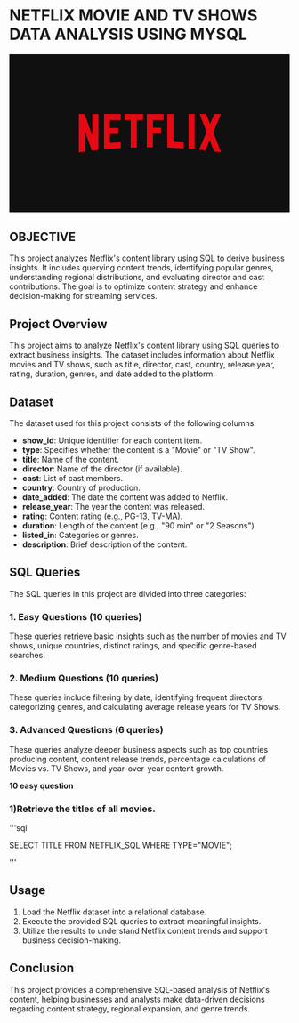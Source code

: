 # NETFLIX MOVIE AND TV SHOWS DATA ANALYSIS USING MYSQL
![NETFLIX LOGO](https://github.com/heisenberg904-star/netflix_sql/blob/main/NETFLIX_LOGO.jpg)

## OBJECTIVE
This project analyzes Netflix's content library using SQL to derive business insights. It includes querying content trends, identifying popular genres, understanding regional distributions, and evaluating director and cast contributions. The goal is to optimize content strategy and enhance decision-making for streaming services.


## Project Overview
This project aims to analyze Netflix's content library using SQL queries to extract business insights. The dataset includes information about Netflix movies and TV shows, such as title, director, cast, country, release year, rating, duration, genres, and date added to the platform.


## Dataset
The dataset used for this project consists of the following columns:
- **show_id**: Unique identifier for each content item.
- **type**: Specifies whether the content is a "Movie" or "TV Show".
- **title**: Name of the content.
- **director**: Name of the director (if available).
- **cast**: List of cast members.
- **country**: Country of production.
- **date_added**: The date the content was added to Netflix.
- **release_year**: The year the content was released.
- **rating**: Content rating (e.g., PG-13, TV-MA).
- **duration**: Length of the content (e.g., "90 min" or "2 Seasons").
- **listed_in**: Categories or genres.
- **description**: Brief description of the content.

## SQL Queries
The SQL queries in this project are divided into three categories:

### 1. Easy Questions (10 queries)
These queries retrieve basic insights such as the number of movies and TV shows, unique countries, distinct ratings, and specific genre-based searches.

### 2. Medium Questions (10 queries)
These queries include filtering by date, identifying frequent directors, categorizing genres, and calculating average release years for TV Shows.

### 3. Advanced Questions (6 queries)
These queries analyze deeper business aspects such as top countries producing content, content release trends, percentage calculations of Movies vs. TV Shows, and year-over-year content growth.

**10 easy question**

### 1)Retrieve the titles of all movies.
'''sql

SELECT TITLE FROM NETFLIX_SQL WHERE TYPE="MOVIE";

'''

## Usage
1. Load the Netflix dataset into a relational database.
2. Execute the provided SQL queries to extract meaningful insights.
3. Utilize the results to understand Netflix content trends and support business decision-making.

## Conclusion
This project provides a comprehensive SQL-based analysis of Netflix's content, helping businesses and analysts make data-driven decisions regarding content strategy, regional expansion, and genre trends.

